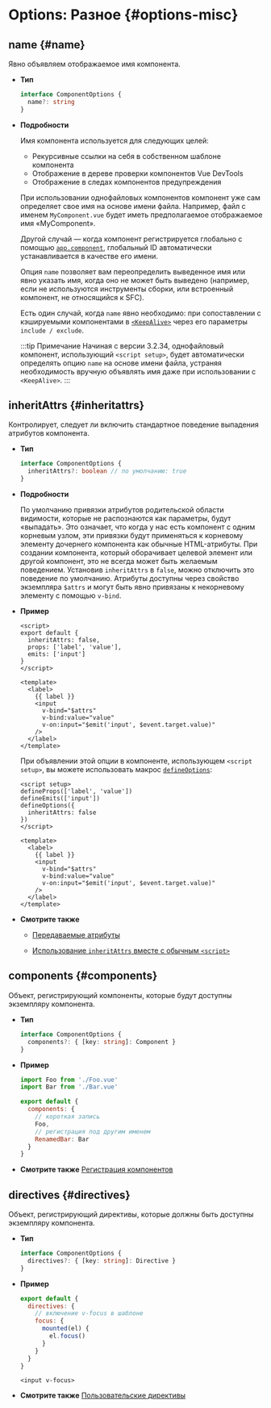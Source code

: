 # Options: Разное {#options-misc}

## name {#name}

Явно объявляем отображаемое имя компонента.

- **Тип**

  ```ts
  interface ComponentOptions {
    name?: string
  }
  ```

- **Подробности**

  Имя компонента используется для следующих целей:

  - Рекурсивные ссылки на себя в собственном шаблоне компонента
  - Отображение в дереве проверки компонентов Vue DevTools
  - Отображение в следах компонентов предупреждения

  При использовании однофайловых компонентов компонент уже сам определяет свое имя на основе имени файла. Например, файл с именем `MyComponent.vue` будет иметь предполагаемое отображаемое имя «MyComponent».

  Другой случай — когда компонент регистрируется глобально с помощью [`app.component`](/api/application#app-component), глобальный ID автоматически устанавливается в качестве его имени.

  Опция `name` позволяет вам переопределить выведенное имя или явно указать имя, когда оно не может быть выведено (например, если не используются инструменты сборки, или встроенный компонент, не относящийся к SFC).

  Есть один случай, когда `name` явно необходимо: при сопоставлении с кэшируемыми компонентами в [`<KeepAlive>`](/guide/built-ins/keep-alive) через его параметры `include / exclude`.

  :::tip Примечание
  Начиная с версии 3.2.34, однофайловый компонент, использующий `<script setup>`, будет автоматически определять опцию `name` на основе имени файла, устраняя необходимость вручную объявлять имя даже при использовании с `<KeepAlive>`.
  :::

## inheritAttrs {#inheritattrs}

Контролирует, следует ли включить стандартное поведение выпадения атрибутов компонента.

- **Тип**

  ```ts
  interface ComponentOptions {
    inheritAttrs?: boolean // по умолчанию: true
  }
  ```

- **Подробности**

  По умолчанию привязки атрибутов родительской области видимости, которые не распознаются как параметры, будут «выпадать». Это означает, что когда у нас есть компонент с одним корневым узлом, эти привязки будут применяться к корневому элементу дочернего компонента как обычные HTML-атрибуты. При создании компонента, который оборачивает целевой элемент или другой компонент, это не всегда может быть желаемым поведением. Установив `inheritAttrs` в `false`, можно отключить это поведение по умолчанию. Атрибуты доступны через свойство экземпляра `$attrs` и могут быть явно привязаны к некорневому элементу с помощью `v-bind`.

- **Пример**

  <div class="options-api">

  ```vue
  <script>
  export default {
    inheritAttrs: false,
    props: ['label', 'value'],
    emits: ['input']
  }
  </script>

  <template>
    <label>
      {{ label }}
      <input
        v-bind="$attrs"
        v-bind:value="value"
        v-on:input="$emit('input', $event.target.value)"
      />
    </label>
  </template>
  ```

  </div>
  <div class="composition-api">

  При объявлении этой опции в компоненте, использующем `<script setup>`, вы можете использовать макрос [`defineOptions`](/api/sfc-script-setup#defineoptions):

  ```vue
  <script setup>
  defineProps(['label', 'value'])
  defineEmits(['input'])
  defineOptions({
    inheritAttrs: false
  })
  </script>

  <template>
    <label>
      {{ label }}
      <input
        v-bind="$attrs"
        v-bind:value="value"
        v-on:input="$emit('input', $event.target.value)"
      />
    </label>
  </template>
  ```

  </div>

- **Смотрите также**

  - [Передаваемые атрибуты](/guide/components/attrs)
  <div class="composition-api">

  - [Использование `inheritAttrs` вместе с обычным `<script>`](/api/sfc-script-setup.html#usage-alongside-normal-script)
  </div>

## components {#components}

Объект, регистрирующий компоненты, которые будут доступны экземпляру компонента.

- **Тип**

  ```ts
  interface ComponentOptions {
    components?: { [key: string]: Component }
  }
  ```

- **Пример**

  ```js
  import Foo from './Foo.vue'
  import Bar from './Bar.vue'

  export default {
    components: {
      // короткая запись
      Foo,
      // регистрация под другим именем
      RenamedBar: Bar
    }
  }
  ```

- **Смотрите также** [Регистрация компонентов](/guide/components/registration)

## directives {#directives}

Объект, регистрирующий директивы, которые должны быть доступны экземпляру компонента.

- **Тип**

  ```ts
  interface ComponentOptions {
    directives?: { [key: string]: Directive }
  }
  ```

- **Пример**

  ```js
  export default {
    directives: {
      // включение v-focus в шаблоне
      focus: {
        mounted(el) {
          el.focus()
        }
      }
    }
  }
  ```

  ```vue-html
  <input v-focus>
  ```

- **Смотрите также** [Пользовательские директивы](/guide/reusability/custom-directives)
